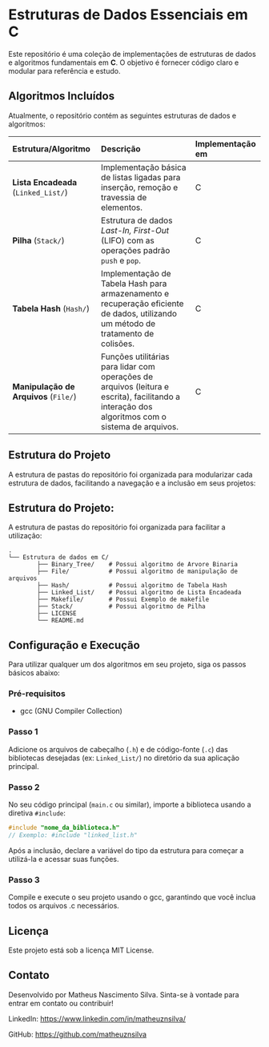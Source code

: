 # Estruturas de Dados Essenciais em C

Este repositório é uma coleção de implementações de estruturas de dados e algoritmos fundamentais em **C**. O objetivo é fornecer código claro e modular para referência e estudo.

## Algoritmos Incluídos

Atualmente, o repositório contém as seguintes estruturas de dados e algoritmos:

| Estrutura/Algoritmo | Descrição | Implementação em |
| :--- | :--- | :--- |
| **Lista Encadeada** (`Linked_List/`) | Implementação básica de listas ligadas para inserção, remoção e travessia de elementos. | C |
| **Pilha** (`Stack/`) | Estrutura de dados *Last-In, First-Out* (LIFO) com as operações padrão `push` e `pop`. | C |
| **Tabela Hash** (`Hash/`) | Implementação de Tabela Hash para armazenamento e recuperação eficiente de dados, utilizando um método de tratamento de colisões. | C |
| **Manipulação de Arquivos** (`File/`) | Funções utilitárias para lidar com operações de arquivos (leitura e escrita), facilitando a interação dos algoritmos com o sistema de arquivos. | C |

## Estrutura do Projeto

A estrutura de pastas do repositório foi organizada para modularizar cada estrutura de dados, facilitando a navegação e a inclusão em seus projetos:

## Estrutura do Projeto:

A estrutura de pastas do repositório foi organizada para facilitar a utilização:
```
.
└── Estrutura de dados em C/
        ├── Binary_Tree/    # Possui algoritmo de Arvore Binaria
        ├── File/           # Possui algoritmo de manipulação de arquivos
        ├── Hash/           # Possui algoritmo de Tabela Hash
        ├── Linked_List/    # Possui algoritmo de Lista Encadeada
        ├── Makefile/       # Possui Exemplo de makefile
        ├── Stack/          # Possui algoritmo de Pilha
        ├── LICENSE
        └── README.md

```
## Configuração e Execução

Para utilizar qualquer um dos algoritmos em seu projeto, siga os passos básicos abaixo:

### Pré-requisitos
* gcc (GNU Compiler Collection)

### Passo 1
Adicione os arquivos de cabeçalho (`.h`) e de código-fonte (`.c`) das bibliotecas desejadas (ex: `Linked_List/`) no diretório da sua aplicação principal.

### Passo 2
No seu código principal (`main.c` ou similar), importe a biblioteca usando a diretiva `#include`:
```c
#include "nome_da_biblioteca.h" 
// Exemplo: #include "linked_list.h"
```
Após a inclusão, declare a variável do tipo da estrutura para começar a utilizá-la e acessar suas funções.

### Passo 3
Compile e execute o seu projeto usando o gcc, garantindo que você inclua todos os arquivos .c necessários.

## Licença
Este projeto está sob a licença MIT License.

## Contato
Desenvolvido por Matheus Nascimento Silva. Sinta-se à vontade para entrar em contato ou contribuir!

LinkedIn: https://www.linkedin.com/in/matheuznsilva/

GitHub: https://github.com/matheuznsilva